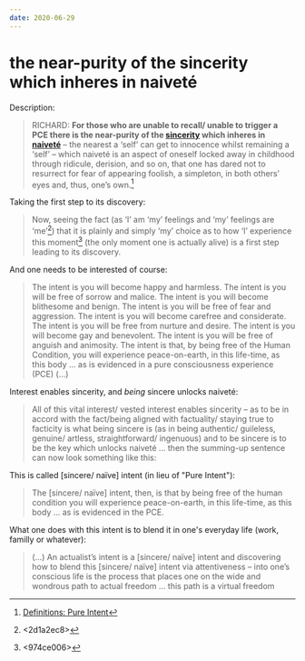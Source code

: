 ```yaml
---
date: 2020-06-29
---
```


# the near-purity of the sincerity which inheres in naiveté

Description:

> RICHARD: **For those who are unable to recall/ unable to trigger a PCE there is the near-purity of the [sincerity](http://actualfreedom.com.au/richard/catalogue/sincere.htm) which inheres in [naiveté](http://actualfreedom.com.au/library/topics/naivete.htm)** – the nearest a ‘self’ can get to innocence whilst remaining a ‘self’ – which naiveté is an aspect of oneself locked away in childhood through ridicule, derision, and so on, that one has dared not to resurrect for fear of appearing foolish, a simpleton, in both others’ eyes and, thus, one’s own.[^ref]

Taking the first step to its discovery:

> Now, seeing the fact (as ‘I’ am ‘my’ feelings and ‘my’ feelings are ‘me’[^ifeel]) that it is plainly and simply ‘my’ choice as to how ‘I’ experience this moment[^choice] (the only moment one is actually alive) is a first step leading to its discovery.

And one needs to be interested of course:

> The intent is you will become happy and harmless.
> The intent is you will be free of sorrow and malice. The intent is you will become blithesome and benign. The intent is you will be free of fear and aggression. The intent is you will become carefree and considerate. The intent is you will be free from nurture and desire. The intent is you will become gay and benevolent. The intent is you will be free of anguish and animosity. The intent is that, by being free of the Human Condition, you will experience peace-on-earth, in this life-time, as this body ... as is evidenced in a pure consciousness experience (PCE) (...)

Interest enables sincerity, and *being* sincere unlocks naiveté:

> All of this vital interest/ vested interest enables sincerity – as to be in accord with the fact/being aligned with factuality/ staying true to facticity is what being sincere is (as in being authentic/ guileless, genuine/ artless, straightforward/ ingenuous) and to be sincere is to be the key which unlocks naiveté ... then the summing-up sentence can now look something like this:

This is called \[sincere/ naïve\] intent (in lieu of "Pure Intent"):

> The [sincere/ naïve] intent, then, is that by being free of the human condition you will experience peace-on-earth, in this life-time, as this body ... as is evidenced in the PCE.

What one does with this intent is to blend it in one's everyday life (work, familly or whatever):

> (...) An actualist’s intent is a [sincere/ naïve] intent and discovering how to blend this [sincere/ naïve] intent via attentiveness – into one’s conscious life is the process that places one on the wide and wondrous path to actual freedom ... this path is a virtual freedom




[^ifeel]: <2d1a2ec8>
[^choice]: <974ce006>

[^ref]: [Definitions: Pure Intent](http://www.actualfreedom.com.au/richard/abditorium/intent.htm)

